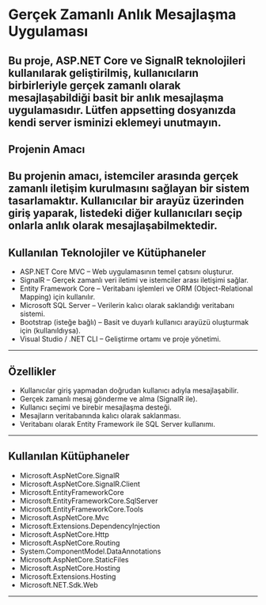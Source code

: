 # Gerçek Zamanlı Anlık Mesajlaşma Uygulaması
Bu proje, ASP.NET Core ve SignalR teknolojileri kullanılarak geliştirilmiş, kullanıcıların birbirleriyle gerçek zamanlı olarak mesajlaşabildiği basit bir anlık mesajlaşma uygulamasıdır. Lütfen appsetting dosyanızda kendi server isminizi eklemeyi unutmayın.
---
## Projenin Amacı
Bu projenin amacı, istemciler arasında gerçek zamanlı iletişim kurulmasını sağlayan bir sistem tasarlamaktır. Kullanıcılar bir arayüz üzerinden giriş yaparak, listedeki diğer kullanıcıları seçip onlarla anlık olarak mesajlaşabilmektedir.
---
## Kullanılan Teknolojiler ve Kütüphaneler
- ASP.NET Core MVC – Web uygulamasının temel çatısını oluşturur.
- SignalR – Gerçek zamanlı veri iletimi ve istemciler arası iletişimi sağlar.
- Entity Framework Core – Veritabanı işlemleri ve ORM (Object-Relational Mapping) için kullanılır.
- Microsoft SQL Server – Verilerin kalıcı olarak saklandığı veritabanı sistemi.
- Bootstrap (isteğe bağlı) – Basit ve duyarlı kullanıcı arayüzü oluşturmak için (kullanıldıysa).
- Visual Studio / .NET CLI – Geliştirme ortamı ve proje yönetimi.
---
## Özellikler
- Kullanıcılar giriş yapmadan doğrudan kullanıcı adıyla mesajlaşabilir.
- Gerçek zamanlı mesaj gönderme ve alma (SignalR ile).
- Kullanıcı seçimi ve birebir mesajlaşma desteği.
- Mesajların veritabanında kalıcı olarak saklanması.
- Veritabanı olarak Entity Framework ile SQL Server kullanımı.
---
## Kullanılan Kütüphaneler
- Microsoft.AspNetCore.SignalR
- Microsoft.AspNetCore.SignalR.Client
- Microsoft.EntityFrameworkCore
- Microsoft.EntityFrameworkCore.SqlServer
- Microsoft.EntityFrameworkCore.Tools
- Microsoft.AspNetCore.Mvc
- Microsoft.Extensions.DependencyInjection
- Microsoft.AspNetCore.Http
- Microsoft.AspNetCore.Routing
- System.ComponentModel.DataAnnotations
- Microsoft.AspNetCore.StaticFiles
- Microsoft.AspNetCore.Hosting
- Microsoft.Extensions.Hosting
- Microsoft.NET.Sdk.Web
---
